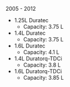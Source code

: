 2005 - 2012
- 1.25L Duratec
    - Capacity: 3.75 L
- 1.4L Duratec
    - Capacity: 3.75 L
- 1.6L Duratec
    - Capacity: 4.1 L
- 1.4L Duratorq-TDCi
    - Capacity: 3.8 L
- 1.6L Duratorq-TDCi
    - Capacity: 3.85 L
